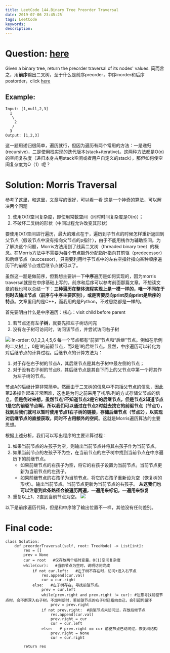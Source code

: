 ```yaml
---
title: LeetCode 144.Binary Tree Preorder Traversal
date: 2019-07-06 23:45:25
tags: LeetCode
keywords:
description:
---
```

# Question: [here](https://leetcode.com/problems/binary-tree-preorder-traversal/)
Given a binary tree, return the preorder traversal of its nodes' values.
简而言之，用**前序**输出二叉树，至于什么是前序preorder，中序inorder和后序postorder，click [here](https://en.wikipedia.org/wiki/Tree_traversal)
## Example:

    Input: [1,null,2,3]
      1
       \
        2
       /
      3
    Output: [1,2,3]
这一题用递归很简单，遍历就行，但因为遍历有两个常用的方法：一是递归(recursive)，二是使用栈实现的迭代版本(stack+iterative)。这两种方法都是O(n)的空间复杂度（递归本身占用stack空间或者用户自定义的stack），那但如何使空间复杂度为O（1）呢？

<!-- more -->
# Solution: Morris Traversal
参考了[这里](https://www.cnblogs.com/AnnieKim/archive/2013/06/15/MorrisTraversal.html)，和[这里](https://ghh3809.github.io/2018/08/06/morris-traversal/)，文章写的很好，可以看一看
这是一个神奇的算法，可以解决两个问题
1. 使用O(1)空间复杂度，即使用常数空间（同时时间复杂度是O(n)）；
2. 不破坏二叉树的形状（中间过程允许改变其形状）

要使用O(1)空间进行遍历，最大的难点在于，遍历到子节点的时候怎样重新返回到父节点（假设节点中没有指向父节点的p指针），由于不能用栈作为辅助空间。为了解决这个问题，Morris方法用到了线索二叉树（threaded binary tree）的概念。在Morris方法中不需要为每个节点额外分配指针指向其前驱（predecessor）和后继节点（successor），只需要利用叶子节点中的左右空指针指向某种顺序遍历下的前驱节点或后继节点就可以了。

虽然这一题是做前序，但我想主要讲一下**中序**遍历是如何实现的，因为morris traversal就是在中序基础上写的，前序和后序可以参考前面那篇文章。不想读文章的我也可以总结一下：**三种遍历在整体流程实现上是一模一样的，唯一不同在于何时去输出节点（前序与中序主要区别），或是否要反向print反向print是后序的特点**。文章里用的是C++，而我用的是Python，不过思路都是一样的。

首先要明白什么是中序遍历：核心：visit child before parent
1. 若节点还有左**子树**，就要先把左子树访问完
2. 没有左子树可访问时，访问该节点，并尝试访问右子树

![](https://imgur.com/lldvZuC.jpg)
In-order: 0,1,2,3,4,5,6
每一个节点都有“前驱”节点和“后继”节点。例如在示例的二叉树上，0是1的前驱节点，而2是1的后继节点。显然，中序遍历可以转化为对后继节点的计算过程。后继节点的计算方法为：

1. 对于存在右子树的节点A，其后继节点是其右子树中最左侧的节点；
2. 对于没有右子树的节点B，其后继节点是其自下而上的父节点中第一个将其作为左子树的节点。

节点A的后继计算非常简单。然而由于二叉树的信息中不包括父节点的信息，因此第2条操作起来非常困难，这也是为何之前采用了栈/队列的方式存储父节点的信息。**但是倒过来想，虽然节点1不知道节点2是它的后继节点，但是节点2知道节点1是它的前驱节点啊，所以我们可以通过在节点2时就去找它的前驱节点（节点1），找到后我们就可以暂时使用节点1右子树的链接，存储后继节点（节点2），以实现对后继节点的直接获取，同时不占用额外的空间**。这就是Morris遍历算法的主要思想。

根据上述分析，我们可以写出程序的主要计算过程：

1. 如果当前节点的左孩子为空，则输出当前节点并将其右孩子作为当前节点。
2. 如果当前节点的左孩子不为空，在当前节点的左子树中找到当前节点在中序遍历下的前继节点。
    - 如果前继节点的右孩子为空，将它的右孩子设置为当前节点。当前节点更新为当前节点的左孩子。
    - 如果前继节点的右孩子为当前节点，将它的右孩子重新设为空（恢复树的形状）。输出当前节点。当前节点更新为当前节点的右孩子。
    **从这我们也可以注意到此条路径会被遍历两遍，一遍用来标记，一遍用来恢复**
3. 重复以上1、2直到当前节点为空。
![](https://imgur.com/7UJKYGT.jpg)


以下是前序遍历代码，但是和中序除了输出位置不一样，其他没有任何差别。
# Final code:
```
class Solution:
    def preorderTraversal(self, root: TreeNode) -> List[int]:
        res = []
        prev = None
        cur = root   #仅存放两个临时变量，O(1)空间复杂度
        while(cur):   #当前节点为空时，说明访问完成
            if not cur.left:   #左子树不存在时，访问+进入右节点
                res.append(cur.val)
                cur = cur.right
            else:   #左子树存在，寻找前驱节点。
                prev = cur.left
                while(prev.right and prev.right != cur): #注意寻找前驱节点时，会不断深入右子树。不加判断时，若前驱节点的右子树已指向自己，会引起死循环
                    prev = prev.right
                if not prev.right:  #前驱节点未访问过，存放后继节点
                    res.append(cur.val)
                    prev.right = cur
                    cur = cur.left
                else:   # prev.right == cur 前驱节点已访问过，恢复树结构
                    prev.right = None
                    cur = cur.right

        return res
```

